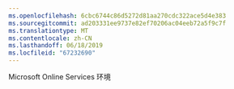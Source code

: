 ```yaml
---
ms.openlocfilehash: 6cbc6744c86d5272d81aa270cdc322ace5d4e383
ms.sourcegitcommit: ad203331ee9737e82ef70206ac04eeb72a5f9c7f
ms.translationtype: MT
ms.contentlocale: zh-CN
ms.lasthandoff: 06/18/2019
ms.locfileid: "67232690"
---
```

Microsoft Online Services 环境
